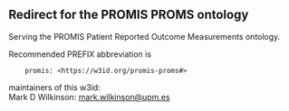 ## Redirect for the PROMIS PROMS ontology

Serving the PROMIS Patient Reported Outcome Measurements ontology.  

Recommended PREFIX abbreviation is 

        promis: <https://w3id.org/promis-proms#>

maintainers of this w3id:  
     Mark D Wilkinson:  mark.wilkinson@upm.es

